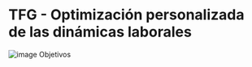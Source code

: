 # TFG - Optimización personalizada de las dinámicas laborales
![image](https://github.com/user-attachments/assets/4eed4056-7b96-4a33-bc0e-f6bbd11768b6) Objetivos
